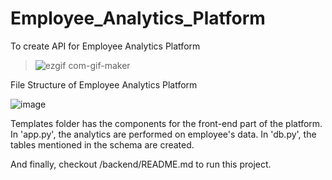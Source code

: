# Employee_Analytics_Platform
To create API for Employee Analytics Platform

>![ezgif com-gif-maker](https://user-images.githubusercontent.com/62739618/216839007-f396db99-c522-4306-b3e4-e5b43f7fe4ea.gif)

File Structure of Employee Analytics Platform

![image](https://user-images.githubusercontent.com/53888235/217034132-e1ff3a62-4ca6-4600-b3fc-9b240509cff1.png)

Templates folder has the components for the front-end part of the platform.
In 'app.py', the analytics are performed on employee's data.
In 'db.py', the tables mentioned in the schema are created.

And finally, checkout /backend/README.md to run this project.
